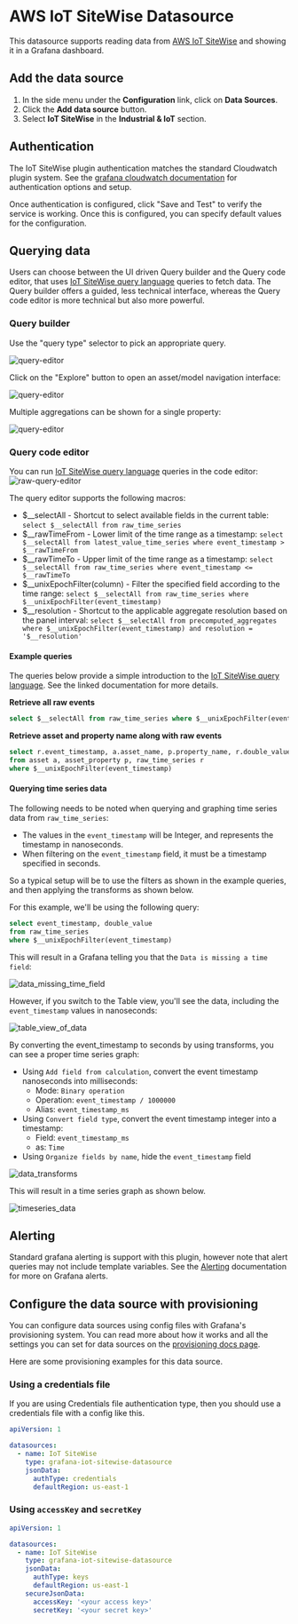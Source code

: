 # AWS IoT SiteWise Datasource

This datasource supports reading data from [AWS IoT SiteWise](https://aws.amazon.com/iot-sitewise/) and showing it in a Grafana dashboard.

## Add the data source

1. In the side menu under the **Configuration** link, click on **Data Sources**.
1. Click the **Add data source** button.
1. Select **IoT SiteWise** in the **Industrial & IoT** section.

## Authentication

The IoT SiteWise plugin authentication matches the standard Cloudwatch plugin system. See the [grafana cloudwatch documentation](https://grafana.com/docs/grafana/latest/datasources/cloudwatch/#authentication) for authentication options and setup.

Once authentication is configured, click "Save and Test" to verify the service is working. Once this is configured, you can specify default values for the configuration.

## Querying data

Users can choose between the UI driven Query builder and the Query code editor, that uses [IoT SiteWise query language](https://docs.aws.amazon.com/iot-sitewise/latest/userguide/sql.html) queries to fetch data. The Query builder offers a guided, less technical interface, whereas the Query code editor is more technical but also more powerful.

### Query builder

Use the "query type" selector to pick an appropriate query.

![query-editor](https://raw.githubusercontent.com/grafana/iot-sitewise-datasource/main/docs/editor.png)

Click on the "Explore" button to open an asset/model navigation interface:

![query-editor](https://raw.githubusercontent.com/grafana/iot-sitewise-datasource/main/docs/explorer.png)

Multiple aggregations can be shown for a single property:

![query-editor](https://raw.githubusercontent.com/grafana/iot-sitewise-datasource/main/docs/editor2.png)

### Query code editor

You can run [IoT SiteWise query language](https://docs.aws.amazon.com/iot-sitewise/latest/userguide/sql.html) queries in the code editor:
![raw-query-editor](https://raw.githubusercontent.com/grafana/iot-sitewise-datasource/main/docs/editor-switch.png)

The query editor supports the following macros:

* $__selectAll - Shortcut to select available fields in the current table: `select $__selectAll from raw_time_series`
* $__rawTimeFrom - Lower limit of the time range as a timestamp: `select $__selectAll from latest_value_time_series where event_timestamp > $__rawTimeFrom`
* $__rawTimeTo - Upper limit of the time range as a timestamp: `select $__selectAll from raw_time_series where event_timestamp <= $__rawTimeTo`
* $__unixEpochFilter(column) - Filter the specified field according to the time range: `select $__selectAll from raw_time_series where $__unixEpochFilter(event_timestamp)`
* $__resolution - Shortcut to the applicable aggregate resolution based on the panel interval: `select $__selectAll from precomputed_aggregates where $__unixEpochFilter(event_timestamp) and resolution = '$__resolution'`

#### Example queries

The queries below provide a simple introduction to the [IoT SiteWise query language](https://docs.aws.amazon.com/iot-sitewise/latest/userguide/sql.html). See the linked documentation for more details.

**Retrieve all raw events**

```sql
select $__selectAll from raw_time_series where $__unixEpochFilter(event_timestamp)
```

**Retrieve asset and property name along with raw events**

```sql
select r.event_timestamp, a.asset_name, p.property_name, r.double_value
from asset a, asset_property p, raw_time_series r
where $__unixEpochFilter(event_timestamp)
```

#### Querying time series data

The following needs to be noted when querying and graphing time series data from `raw_time_series`:

* The values in the `event_timestamp` will be Integer, and represents the timestamp in nanoseconds.
* When filtering on the `event_timestamp` field, it must be a timestamp specified in seconds.

So a typical setup will be to use the filters as shown in the example queries, and then applying the transforms as shown below.

For this example, we'll be using the following query:

```sql
select event_timestamp, double_value
from raw_time_series
where $__unixEpochFilter(event_timestamp)
```

This will result in a Grafana telling you that the `Data is missing a time field`:

![data_missing_time_field](https://raw.githubusercontent.com/grafana/iot-sitewise-datasource/main/docs/data_missing_time_field.png)

However, if you switch to the Table view, you'll see the data, including the `event_timestamp` values in nanoseconds:

![table_view_of_data](https://raw.githubusercontent.com/grafana/iot-sitewise-datasource/main/docs/table_view_of_data.png)

By converting the event_timestamp to seconds by using transforms, you can see a proper time series graph:

* Using `Add field from calculation`, convert the event timestamp nanoseconds into milliseconds:
  * Mode: `Binary operation`
  * Operation: `event_timestamp / 1000000`
  * Alias: `event_timestamp_ms`
* Using `Convert field type`, convert the event timestamp integer into a timestamp:
  * Field: `event_timestamp_ms`
  * as: `Time`
* Using `Organize fields by name`, hide the `event_timestamp` field

![data_transforms](https://raw.githubusercontent.com/grafana/iot-sitewise-datasource/main/docs/data_transforms.png)

This will result in a time series graph as shown below.

![timeseries_data](https://raw.githubusercontent.com/grafana/iot-sitewise-datasource/main/docs/timeseries_data.png)

## Alerting

Standard grafana alerting is support with this plugin, however note that alert queries may not include template variables.
See the [Alerting](https://grafana.com/docs/grafana/latest/alerting/alerts-overview/) documentation for more on Grafana alerts.

## Configure the data source with provisioning

You can configure data sources using config files with Grafana's provisioning system. You can read more about how it works and all the settings you can set for data sources on the [provisioning docs page](https://grafana.com/docs/grafana/latest/administration/provisioning/).

Here are some provisioning examples for this data source.

### Using a credentials file

If you are using Credentials file authentication type, then you should use a credentials file with a config like this.

```yaml
apiVersion: 1

datasources:
  - name: IoT SiteWise
    type: grafana-iot-sitewise-datasource
    jsonData:
      authType: credentials
      defaultRegion: us-east-1
```

### Using `accessKey` and `secretKey`

```yaml
apiVersion: 1

datasources:
  - name: IoT SiteWise
    type: grafana-iot-sitewise-datasource
    jsonData:
      authType: keys
      defaultRegion: us-east-1
    secureJsonData:
      accessKey: '<your access key>'
      secretKey: '<your secret key>'
```
